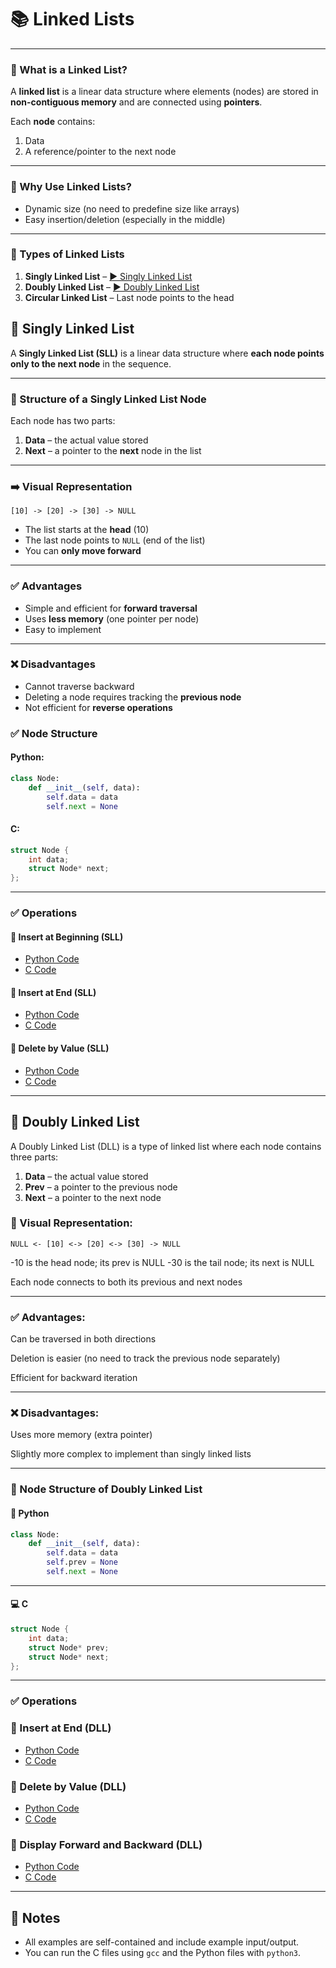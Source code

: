 # 📚 Linked Lists

---

### 🔹 What is a Linked List?

A **linked list** is a linear data structure where elements (nodes) are stored in **non-contiguous memory** and are connected using **pointers**.

Each **node** contains:
1. Data
2. A reference/pointer to the next node

---

### 🔹 Why Use Linked Lists?

- Dynamic size (no need to predefine size like arrays)
- Easy insertion/deletion (especially in the middle)

---

### 🔹 Types of Linked Lists

1. **Singly Linked List** – [▶️  Singly Linked List](README.md#-singly-linked-list)  
2. **Doubly Linked List** – [▶️  Doubly Linked List](README.md#-doubly-linked-list)  
3. **Circular Linked List** – Last node points to the head



## 🔸 Singly Linked List

A **Singly Linked List (SLL)** is a linear data structure where **each node points only to the next node** in the sequence.

---

### 🔹 Structure of a Singly Linked List Node

Each node has two parts:

1. **Data** – the actual value stored  
2. **Next** – a pointer to the **next** node in the list

---

### ➡️ Visual Representation

```
[10] -> [20] -> [30] -> NULL
```

- The list starts at the **head** (10)  
- The last node points to `NULL` (end of the list)  
- You can **only move forward**

---

### ✅ Advantages

- Simple and efficient for **forward traversal**
- Uses **less memory** (one pointer per node)
- Easy to implement

---

### ❌ Disadvantages

- Cannot traverse backward
- Deleting a node requires tracking the **previous node**
- Not efficient for **reverse operations**

### ✅ Node Structure

#### Python:
```python
class Node:
    def __init__(self, data):
        self.data = data
        self.next = None
```

#### C:
```c
struct Node {
    int data;
    struct Node* next;
};
```

---

### ✅ Operations

#### 🔹 Insert at Beginning (SLL)
- [Python Code](singly_linked_list/Insert_Beginning(Python).py)
- [C Code](singly_linked_list/Insert_Beginning(C).c)

#### 🔹 Insert at End (SLL)
- [Python Code](singly_linked_list/insert_end.py)
- [C Code](singly_linked_list/insert_end.c)

#### 🔹 Delete by Value (SLL)
- [Python Code](singly_linked_list/delete_by_value.py)
- [C Code](singly_linked_list/c/delete_by_value.c)

---

## 🔗 Doubly Linked List

A Doubly Linked List (DLL) is a type of linked list where each node contains three parts:
1. **Data** – the actual value stored
2. **Prev** – a pointer to the previous node
3. **Next** – a pointer to the next node

### 🔁 Visual Representation:
```
NULL <- [10] <-> [20] <-> [30] -> NULL
```
-10 is the head node; its prev is NULL
-30 is the tail node; its next is NULL

Each node connects to both its previous and next nodes

---

### ✅ Advantages:
Can be traversed in both directions

Deletion is easier (no need to track the previous node separately)

Efficient for backward iteration

---

### ❌ Disadvantages:
Uses more memory (extra pointer)

Slightly more complex to implement than singly linked lists

---

### 🔹 Node Structure of Doubly Linked List

#### 🐍 Python

```python
class Node:
    def __init__(self, data):
        self.data = data
        self.prev = None
        self.next = None
```

---

#### 💻 C

```c
struct Node {
    int data;
    struct Node* prev;
    struct Node* next;
};
```

---

### ✅ Operations
### 🔹 Insert at End (DLL)
- [Python Code](doubly_linked_list/insert_end.py)
- [C Code](doubly_linked_list/insert_end.c)

### 🔹 Delete by Value (DLL)
- [Python Code](doubly_linked_list/delete_by_value.py)
- [C Code](doubly_linked_list/delete_by_value.c)

### 🔹 Display Forward and Backward (DLL)
- [Python Code](doubly_linked_list/display.py)
- [C Code](doubly_linked_list/display.c)

---

## 📝 Notes

- All examples are self-contained and include example input/output.
- You can run the C files using `gcc` and the Python files with `python3`.
